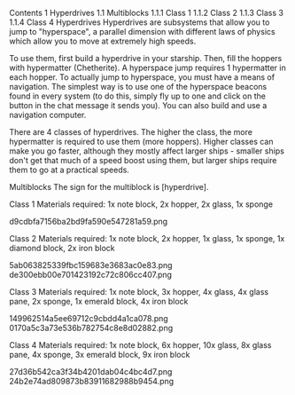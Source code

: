 Contents
1 Hyperdrives
1.1 Multiblocks
1.1.1 Class 1
1.1.2 Class 2
1.1.3 Class 3
1.1.4 Class 4
Hyperdrives
Hyperdrives are subsystems that allow you to jump to "hyperspace", a parallel dimension with different laws of physics which allow you to move at extremely high speeds.

To use them, first build a hyperdrive in your starship. Then, fill the hoppers with hypermatter (Chetherite). A hyperspace jump requires 1 hypermatter in each hopper. To actually jump to hyperspace, you must have a means of navigation. The simplest way is to use one of the hyperspace beacons found in every system (to do this, simply fly up to one and click on the button in the chat message it sends you). You can also build and use a navigation computer.

There are 4 classes of hyperdrives. The higher the class, the more hypermatter is required to use them (more hoppers). Higher classes can make you go faster, although they mostly affect larger ships - smaller ships don't get that much of a speed boost using them, but larger ships require them to go at a practical speeds.

Multiblocks
The sign for the multiblock is [hyperdrive].

Class 1
Materials required: 1x note block, 2x hopper, 2x glass, 1x sponge

d9cdbfa7156ba2bd9fa590e547281a59.png

Class 2
Materials required: 1x note block, 2x hopper, 1x glass, 1x sponge, 1x diamond block, 2x iron block

5ab063825339fbc159683e3683ac0e83.png de300ebb00e701423192c72c806cc407.png

Class 3
Materials required: 1x note block, 3x hopper, 4x glass, 4x glass pane, 2x sponge, 1x emerald block, 4x iron block

149962514a5ee69712c9cbdd4a1ca078.png 0170a5c3a73e536b782754c8e8d02882.png

Class 4
Materials required: 1x note block, 6x hopper, 10x glass, 8x glass pane, 4x sponge, 3x emerald block, 9x iron block

27d36b542ca3f34b4201dab04c4bc4d7.png 24b2e74ad809873b83911682988b9454.png